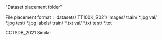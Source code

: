 "Dataset placement folder"

File placement format：
datasets/
  TT100K_2021/
          images/
              train/
                  *.jpg
              val/
                  *.jpg
              test/
                  *.jpg
          labels/
              train/
                  *.txt
              val/
                  *.txt
              test/
                  *.txt

CCTSDB_2021 Similar

